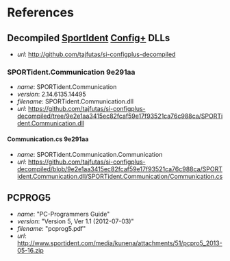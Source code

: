 References
==========

## Decompiled [SportIdent]&#8203; [Config+] DLLs

* _url_: <http://github.com/tajfutas/si-configplus-decompiled>

### SPORTident.Communication 9e291aa

* _name_: SPORTident.Communication
* _version_: 2.14.6135.14495
* _filename_: SPORTident.Communication.dll
* _url_: <https://github.com/tajfutas/si-configplus-decompiled/tree/9e2e1aa3415ec82fcaf59e17f93521ca76c988ca/SPORTident.Communication.dll>

#### Communication.cs 9e291aa

* _name_: SPORTident.Communication.Communication
* _url_: <https://github.com/tajfutas/si-configplus-decompiled/blob/9e2e1aa3415ec82fcaf59e17f93521ca76c988ca/SPORTident.Communication.dll/SPORTident.Communication/Communication.cs>

## PCPROG5

* _name_: "PC-Programmers Guide"
* _version_: "Version 5, Ver 1.1 (2012-07-03)"
* _filename_: "pcprog5.pdf"
* _url_: <http://www.sportident.com/media/kunena/attachments/51/pcpro5_2013-05-16.zip>




[SportIdent]: //www.sportident.com
[Config+]: //www.sportident.com/products/96-software/156-sportident-config-plus.html
